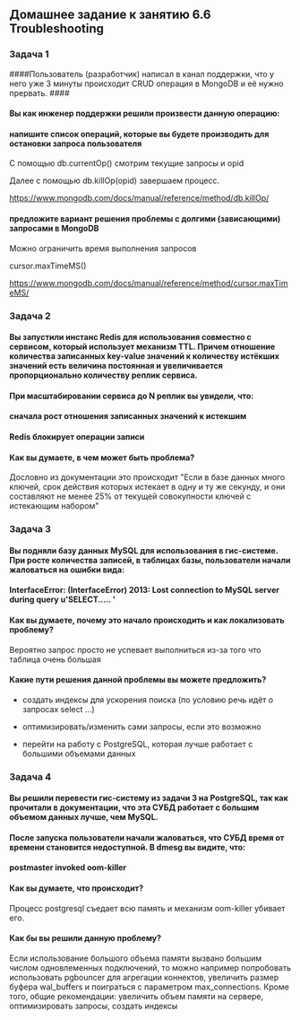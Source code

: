 
## Домашнее задание к занятию 6.6 Troubleshooting ##

### Задача 1 ###

####Пользователь (разработчик) написал в канал поддержки, что у него уже 3 минуты происходит CRUD операция в MongoDB и её нужно прервать. ####
#### Вы как инженер поддержки решили произвести данную операцию: ####
#### напишите список операций, которые вы будете производить для остановки запроса пользователя ####


С помощью db.currentOp() смотрим текущие запросы и opid

Далее с помощью db.killOp(opid) завершаем процесс.

https://www.mongodb.com/docs/manual/reference/method/db.killOp/

#### предложите вариант решения проблемы с долгими (зависающими) запросами в MongoDB ####

Можно ограничить время выполнения запросов

cursor.maxTimeMS(<time limit>)

https://www.mongodb.com/docs/manual/reference/method/cursor.maxTimeMS/

### Задача 2 ###

#### Вы запустили инстанс Redis для использования совместно с сервисом, который использует механизм TTL. Причем отношение количества записанных key-value значений к количеству истёкших значений есть величина постоянная и увеличивается пропорционально количеству реплик сервиса. ####

#### При масштабировании сервиса до N реплик вы увидели, что: ####

#### сначала рост отношения записанных значений к истекшим ####
#### Redis блокирует операции записи #### 
#### Как вы думаете, в чем может быть проблема? ####

Дословно из документации это происходит "Если в базе данных много ключей, срок действия которых истекает в одну и ту же секунду, и они составляют не менее 25% от текущей совокупности ключей с истекающим набором"

### Задача 3 ###

#### Вы подняли базу данных MySQL для использования в гис-системе. При росте количества записей, в таблицах базы, пользователи начали жаловаться на ошибки вида: ####
#### InterfaceError: (InterfaceError) 2013: Lost connection to MySQL server during query u'SELECT..... ' ####
#### Как вы думаете, почему это начало происходить и как локализовать проблему? ####

Вероятно запрос просто не успевает выполниться из-за того что таблица очень большая

#### Какие пути решения данной проблемы вы можете предложить? ####

- cоздать индексы для ускорения поиска (по условию речь идёт о запросах select …)

- оптимизировать/изменить сами запросы, если это возможно

- перейти на работу с PostgreSQL, которая лучше работает с большими объемами данных

### Задача 4 ###

#### Вы решили перевести гис-систему из задачи 3 на PostgreSQL, так как прочитали в документации, что эта СУБД работает с большим объемом данных лучше, чем MySQL. ####
#### После запуска пользователи начали жаловаться, что СУБД время от времени становится недоступной. В dmesg вы видите, что:

#### postmaster invoked oom-killer ####

#### Как вы думаете, что происходит? ####

Процесс postgresql съедает всю память и механизм oom-killer убивает его. 

####  Как бы вы решили данную проблему? #### 

Если использование большого объема памяти вызвано большим числом одновлеменных подключений, то можно например попробовать использовать pgbouncer для агрегации коннектов, увеличить размер буфера wal_buffers и поиграться с параметром max_connections.
Кроме того, общие рекомендации: увеличить объем памяти на сервере, оптимизировать запросы, создать индексы